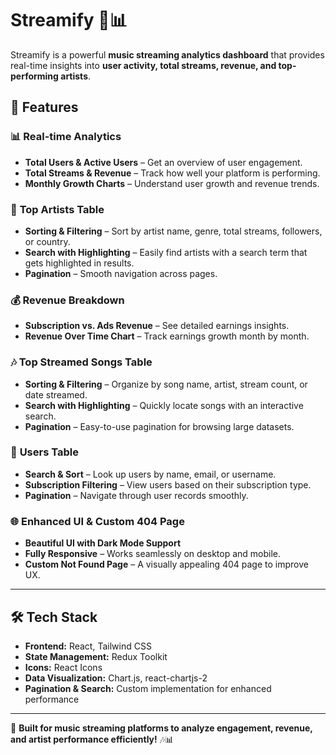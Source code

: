 # Streamify 🎵📊  

Streamify is a powerful **music streaming analytics dashboard** that provides real-time insights into **user activity, total streams, revenue, and top-performing artists**.

## 🚀 Features  

### 📊 **Real-time Analytics**  
- **Total Users & Active Users** – Get an overview of user engagement.  
- **Total Streams & Revenue** – Track how well your platform is performing.  
- **Monthly Growth Charts** – Understand user growth and revenue trends.  

### 🎵 **Top Artists Table**  
- **Sorting & Filtering** – Sort by artist name, genre, total streams, followers, or country.  
- **Search with Highlighting** – Easily find artists with a search term that gets highlighted in results.  
- **Pagination** – Smooth navigation across pages.  

### 💰 **Revenue Breakdown**  
- **Subscription vs. Ads Revenue** – See detailed earnings insights.  
- **Revenue Over Time Chart** – Track earnings growth month by month.  

### 🎶 **Top Streamed Songs Table**  
- **Sorting & Filtering** – Organize by song name, artist, stream count, or date streamed.  
- **Search with Highlighting** – Quickly locate songs with an interactive search.  
- **Pagination** – Easy-to-use pagination for browsing large datasets.  

### 👥 **Users Table**  
- **Search & Sort** – Look up users by name, email, or username.  
- **Subscription Filtering** – View users based on their subscription type.  
- **Pagination** – Navigate through user records smoothly.  

### 🌐 **Enhanced UI & Custom 404 Page**  
- **Beautiful UI with Dark Mode Support**  
- **Fully Responsive** – Works seamlessly on desktop and mobile.  
- **Custom Not Found Page** – A visually appealing 404 page to improve UX.  

---

## 🛠️ Tech Stack  

- **Frontend:** React, Tailwind CSS  
- **State Management:** Redux Toolkit  
- **Icons:** React Icons  
- **Data Visualization:** Chart.js, react-chartjs-2  
- **Pagination & Search:** Custom implementation for enhanced performance  

---

🔹 **Built for music streaming platforms to analyze engagement, revenue, and artist performance efficiently!** 🎶📊  
